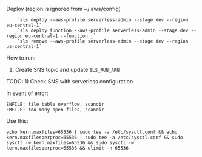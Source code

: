 Deploy (region is ignored from ~/.aws/config)

        `sls deploy --aws-profile serverless-admin --stage dev --region eu-central-1`
        `sls deploy function --aws-profile serverless-admin --stage dev --region eu-central-1 --function _`
        `sls remove --aws-profile serverless-admin --stage dev --region us-central-1`
        
How to run:
 1) Create SNS topic and update `SLS_RUN_ARN`

TODO:
    1) Check SNS with serverless configuration
    
    
In event of error:

    ENFILE: file table overflow, scandir
    EMFILE: too many open files, scandir
    
Use this: 
    
    echo kern.maxfiles=65536 | sudo tee -a /etc/sysctl.conf && echo kern.maxfilesperproc=65536 | sudo tee -a /etc/sysctl.conf && sudo sysctl -w kern.maxfiles=65536 && sudo sysctl -w kern.maxfilesperproc=65536 && ulimit -n 65536